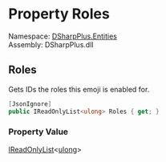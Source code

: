 # Property Roles

Namespace: [DSharpPlus.Entities](DSharpPlus.Entities.md)  
Assembly: DSharpPlus.dll

## <a id="DSharpPlus_Entities_DiscordEmoji_Roles"></a>Roles

Gets IDs the roles this emoji is enabled for.

```csharp
[JsonIgnore]
public IReadOnlyList<ulong> Roles { get; }
```

### Property Value

[IReadOnlyList](https://learn.microsoft.com/dotnet/api/system.collections.generic.ireadonlylist\-1)<[ulong](https://learn.microsoft.com/dotnet/api/system.uint64)\>

